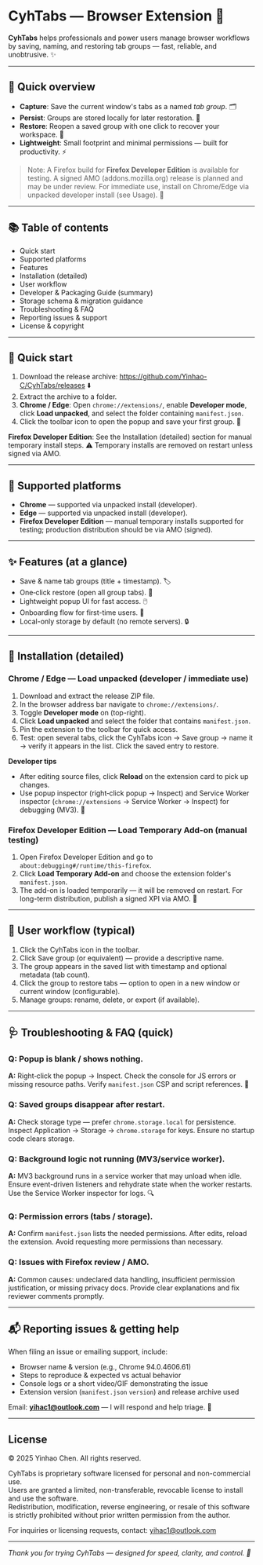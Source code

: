 # CyhTabs — Browser Extension 🧩



**CyhTabs** helps professionals and power users manage browser workflows by saving, naming, and restoring tab groups — fast, reliable, and unobtrusive. ✨

---

## 📌 Quick overview
- **Capture**: Save the current window's tabs as a named *tab group*. 🗂️
- **Persist**: Groups are stored locally for later restoration. 💾
- **Restore**: Reopen a saved group with one click to recover your workspace. 🔁
- **Lightweight**: Small footprint and minimal permissions — built for productivity. ⚡

> Note: A Firefox build for **Firefox Developer Edition** is available for testing. A signed AMO (addons.mozilla.org) release is planned and may be under review. For immediate use, install on Chrome/Edge via unpacked developer install (see Usage). 🔧

---

## 📚 Table of contents
- Quick start
- Supported platforms
- Features
- Installation (detailed)
- User workflow
- Developer & Packaging Guide (summary)
- Storage schema & migration guidance
- Troubleshooting & FAQ
- Reporting issues & support
- License & copyright

---

## 🚀 Quick start
1. Download the release archive: https://github.com/Yinhao-C/CyhTabs/releases ⬇️
2. Extract the archive to a folder.
3. **Chrome / Edge**: Open `chrome://extensions/`, enable **Developer mode**, click **Load unpacked**, and select the folder containing `manifest.json`.
4. Click the toolbar icon to open the popup and save your first group. 🎉

**Firefox Developer Edition**: See the Installation (detailed) section for manual temporary install steps. ⚠️ Temporary installs are removed on restart unless signed via AMO.

---

## 🔧 Supported platforms
- **Chrome** — supported via unpacked install (developer).
- **Edge** — supported via unpacked install (developer).
- **Firefox Developer Edition** — manual temporary installs supported for testing; production distribution should be via AMO (signed).

---

## ✨ Features (at a glance)
- Save & name tab groups (title + timestamp). 🏷️
- One‑click restore (open all group tabs). 🔁
- Lightweight popup UI for fast access. 🖱️
- Onboarding flow for first-time users. 🧭
- Local-only storage by default (no remote servers). 🔒

---

## 🔁 Installation (detailed)

### Chrome / Edge — Load unpacked (developer / immediate use)
1. Download and extract the release ZIP file.
2. In the browser address bar navigate to `chrome://extensions/`.
3. Toggle **Developer mode** on (top-right).
4. Click **Load unpacked** and select the folder that contains `manifest.json`.
5. Pin the extension to the toolbar for quick access.
6. Test: open several tabs, click the CyhTabs icon → Save group → name it → verify it appears in the list. Click the saved entry to restore.

**Developer tips**
- After editing source files, click **Reload** on the extension card to pick up changes.
- Use popup inspector (right‑click popup → Inspect) and Service Worker inspector (`chrome://extensions` → Service Worker → Inspect) for debugging (MV3). 🐛

### Firefox Developer Edition — Load Temporary Add-on (manual testing)
1. Open Firefox Developer Edition and go to `about:debugging#/runtime/this-firefox`.
2. Click **Load Temporary Add-on** and choose the extension folder's `manifest.json`.
3. The add-on is loaded temporarily — it will be removed on restart. For long-term distribution, publish a signed XPI via AMO. 🔐



---

## 🧭 User workflow (typical)
1. Click the CyhTabs icon in the toolbar.
2. Click Save group (or equivalent) — provide a descriptive name.
3. The group appears in the saved list with timestamp and optional metadata (tab count).
4. Click the group to restore tabs — option to open in a new window or current window (configurable).
5. Manage groups: rename, delete, or export (if available).

---




## 🩺 Troubleshooting & FAQ (quick)
### Q: Popup is blank / shows nothing.
**A:** Right‑click the popup → Inspect. Check the console for JS errors or missing resource paths. Verify `manifest.json` CSP and script references. 🧐

### Q: Saved groups disappear after restart.
**A:** Check storage type — prefer `chrome.storage.local` for persistence. Inspect Application → Storage → `chrome.storage` for keys. Ensure no startup code clears storage.

### Q: Background logic not running (MV3/service worker).
**A:** MV3 background runs in a service worker that may unload when idle. Ensure event-driven listeners and rehydrate state when the worker restarts. Use the Service Worker inspector for logs. 🔍

### Q: Permission errors (tabs / storage).
**A:** Confirm `manifest.json` lists the needed permissions. After edits, reload the extension. Avoid requesting more permissions than necessary.

### Q: Issues with Firefox review / AMO.
**A:** Common causes: undeclared data handling, insufficient permission justification, or missing privacy docs. Provide clear explanations and fix reviewer comments promptly.

---

## 📬 Reporting issues & getting help
When filing an issue or emailing support, include:
- Browser name & version (e.g., Chrome 94.0.4606.61)
- Steps to reproduce & expected vs actual behavior
- Console logs or a short video/GIF demonstrating the issue
- Extension version (`manifest.json` `version`) and release archive used

Email: **yihac1@outlook.com** — I will respond and help triage. 🙏

---

## License

© 2025 Yinhao Chen. All rights reserved.

CyhTabs is proprietary software licensed for personal and non-commercial use.  
Users are granted a limited, non-transferable, revocable license to install and use the software.  
Redistribution, modification, reverse engineering, or resale of this software is strictly prohibited without prior written permission from the author.

For inquiries or licensing requests, contact: yihac1@outlook.com

---

*Thank you for trying CyhTabs — designed for speed, clarity, and control. 🚀*
